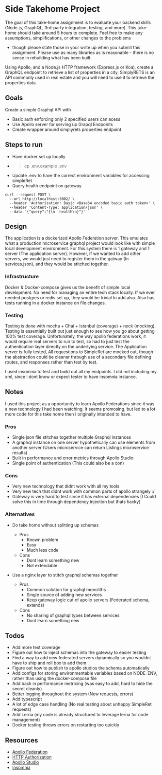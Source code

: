 # Side Takehome Project
The goal of this take-home assignment is to evaluate your backend skills (Node.js, GraphQL,
3rd-party integration, testing, and more). This take-home should take around 5 hours to
complete. Feel free to make any assumptions, simplifications, or other changes to the problems
- though please state those in your write up when you submit this assignment. Please use as
many libraries as is reasonable - there is no sense in rebuilding what has been built.

Using Apollo, and a Node.js HTTP framework (Express.js or Koa), create a GraphQL endpoint
to retrieve a list of properties in a city. SimplyRETS is an API commonly used in real estate and
you will need to use it to retrieve the properties data.

## Goals
Create a simple Graphql API with
- Basic auth enforcing only 2 specified users can acess
- Use Apollo server for serving up Grapql Endpoints
- Create wrapper around simplyrets properties endpoint

## Steps to run
- Have docker set up locally
- > cp .env.example .env
- Update .env to have the correct environment variables for accessing simpleRet
- Query health endpoint on gateway

```
curl --request POST \
  --url http://localhost:3002/ \
  --header 'Authorization: Basic <Base64 encoded basic auth token>' \
  --header 'Content-Type: application/json' \
  --data '{"query":"{\n  health\n}"}'
```

## Design
The application is a dockerized Apollo Federation server. This emulates what a production microservice graphql 
project would look like with simple local development environment. For this system there is 1 gateway and 1 server (The application server).
However, if we wanted to add other servers, we would just need to register them in the gatway (In services.json), and they would be stitched together.

### Infrastructure
Docker & Docker-compose gives us the benefit of simple local development. No need for managing an entire tech stack locally. If we ever needed postgres or redis set up, they would be trivial to add also. Also has tests running in a docker instance on file changes. 

### Testing
Testing is done with mocha + Chai + Istanbul (coverage) + nock (mocking). Testing is essentially built out just enough to see how you go about getting 100% test coverage. Unfortunately, the way apollo federations work, it would require real servers to run to test, so had to just test the authentication layer directly on the underlying service. The Application server is fully tested, All requestions to SimpleRet are mocked out, though the abstraction could be cleaner through use of a secondary file defining routes, and responses rather than test by test. 

I used insomnia to test and build out all my endpoints. I did not including my xml, since i dont know or expect tester to have insomnia instance. 

## Notes
I used this project as a opportunity to learn Apollo Federations since it was a new technology I had been watching.
It seems promosing, but led to a lot more code for this take home then I originally intended to have. 

### Pros
- Single json file stitches together multiple Graphql instances
- A graphql instance on one server hypothetically can use elements from another server (Users microservice can return Listings microservice results)
- Built in performance and error metrics through Apollo Studio
- Single point of authentication (This could also be a con)
### Cons
- Very new technology that didnt work with all my tools
- Very new tech that didnt work with common parts of apollo strangely :/
- Gateway is very hard to test since it has external dependencies (I Could solve this in time through dependency injection but thats hacky)

### Alternatives
- Do take home without splitting up schemas
  - Pros
    - Known problem
    - Easy
    - Much less code
  - Cons
    - Dont learn something new
    - Not extendable

- Use a nginx layer to stitch graphql schemas together
  - Pros
    - Common solution for graphql monoliths
    - Single source of adding new services
    - Keep gateway logic out of apollo servers (Federated schema, extends)
  - Cons
    - No sharing of graphql types between services
    - Dont learn something new

## Todos
- Add more test coverage
- Figure out how to inject schemas into the gateway to easier testing
- Find a way to add new federated servers dynamically so you wouldnt have to ship and roll box to add them
- Figure out how to publish to apollo studios the schema automatically
- Add configs for storing environmentable variables based on NODE_ENV, rather than using the docker-compose file
- Add back in performance metricing (was easy to add, hard to hide the secret cleanly)
- Better logging throughout the system (New requests, errors)
- Add typescript
- A lot of edge case handling (No real testing about unhappy SimpleRet requests)
- Add Lerna (my code is already structured to leverage lerna for code management)
- Docker testing throws errors on restarting too quickly

## Resources
- [Apollo Federation](https://www.apollographql.com/docs/federation/)
- [HTTP Authorization](https://www.ietf.org/rfc/rfc2617.txt)
- [Apollo Studio](https://studio.apollographql.com/)
- [Insomnia](https://insomnia.rest/graphql/)
